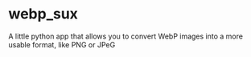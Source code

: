 # webp_sux
A little python app that allows you to convert WebP images into a more usable format, like PNG or JPeG
